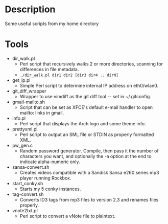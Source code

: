 # Description

Some useful scripts from my home directory

# Tools

* dir\_walk.pl
    * Perl script that recursively walks 2 or more directories, scanning for differences in file metadata. 
    * `./dir_walk.pl dir1 dir2 [dir3 dir4 .. dirN]`
* get\_ip.pl
    * Simple Perl script to determine internal IP address on eth0/wlan0.
* git\_diff\_wrapper
    * Wrapper to use vimdiff as the git diff tool -- set in ~/.gitconfig.
* gmail-mailto.sh
    * Script that can be set as XFCE's default e-mail handler to open mailto: links in gmail.
* info.pl
    * Perl script that displays the Arch logo and some theme info.
* prettyxml.pl
    * Perl script to output an SML file or STDIN as properly formatted XML.
* pw\_gen.c
    * Random password generator. Compile, then pass it the number of characters you want, and optionally the -a option at the end to indicate alpha-numeric only.
* sansa-convert.sh
    * Creates videos compatible with a Sandisk Sansa e260 series mp3 player running Rockbox.
* start\_conky.sh
    * Starts my 5 conky instances.
* tag-convert.sh
    * Converts ID3 tags from mp3 files to version 2.3 and renames files properly.
* vnote2txt.pl
    * Perl script to convert a vNote file to plaintext.
